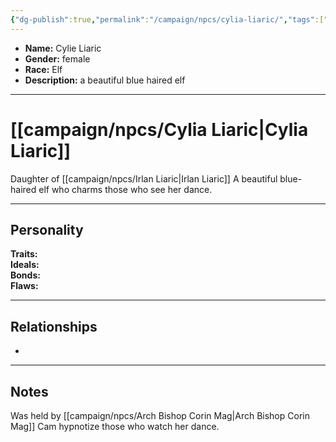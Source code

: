 ```yaml
---
{"dg-publish":true,"permalink":"/campaign/npcs/cylia-liaric/","tags":["character","npc"],"noteIcon":"","created":"2025-10-26T09:06:57.387-07:00","updated":"2025-10-27T16:37:00.385-07:00"}
---
```



<p><span><ul>
<li dir="auto"><strong>Name:</strong> Cylie Liaric</li>
<li dir="auto"><strong>Gender:</strong> female</li>
<li dir="auto"><strong>Race:</strong> Elf</li>
<li dir="auto"><strong>Description:</strong> a beautiful blue haired elf</li>
</ul></span></p>

---

# [[campaign/npcs/Cylia Liaric\|Cylia Liaric]]
Daughter of [[campaign/npcs/Irlan Liaric\|Irlan Liaric]]
A beautiful blue-haired elf who charms those who see her dance.

---
## Personality
**Traits:**  
**Ideals:**  
**Bonds:**  
**Flaws:**  

---

## Relationships
- 

---

## Notes
Was held by [[campaign/npcs/Arch Bishop Corin Mag\|Arch Bishop Corin Mag]] 
Cam hypnotize those who watch her dance. 